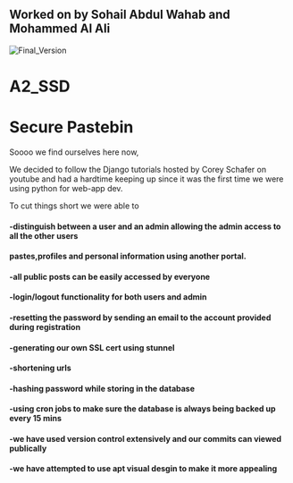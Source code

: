 ## Worked on by Sohail Abdul Wahab and Mohammed Al Ali ##


![Final_Version](https://user-images.githubusercontent.com/34247911/54470211-66ee8280-477a-11e9-87f6-4e4b39f1b7ed.JPG)

# A2_SSD

# Secure Pastebin #

Soooo we find ourselves here now,

We decided to follow the Django tutorials hosted by Corey Schafer on youtube and had a hardtime keeping up
since it was the first time we were using python for web-app dev.

To cut things short we were able to 

#### -distinguish between a user and an admin allowing the admin access to all the other users 
#### pastes,profiles and personal information using another portal.
 
#### -all public posts can be easily accessed by everyone 

#### -login/logout functionality for both users and admin

#### -resetting the password by sending an email to the account provided during registration

#### -generating our own SSL cert using stunnel

#### -shortening urls 

#### -hashing password while storing in the database

#### -using cron jobs to make sure the database is always being backed up every 15 mins

#### -we have used version control extensively and our commits can viewed publically

#### -we have attempted to use apt visual desgin to make it more appealing 


